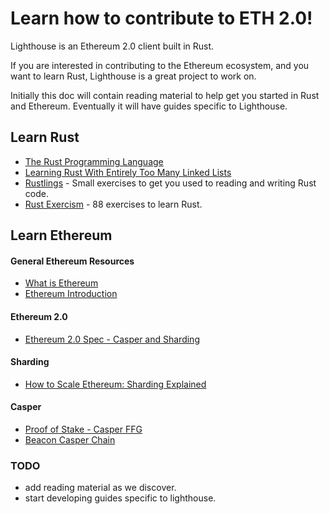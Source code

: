# Learn how to contribute to ETH 2.0!

Lighthouse is an Ethereum 2.0 client built in Rust.

If you are interested in contributing to the Ethereum ecosystem, and you want to learn Rust, Lighthouse is a great project to work on.

Initially this doc will contain reading material to help get you started in Rust and Ethereum. Eventually it will have guides specific to Lighthouse.

## Learn Rust

* [The Rust Programming Language](https://doc.rust-lang.org/book/2018-edition/index.html)
* [Learning Rust With Entirely Too Many Linked Lists](http://cglab.ca/~abeinges/blah/too-many-lists/book/)
* [Rustlings](https://github.com/rustlings/rustlings) - Small exercises to get you used to reading and writing Rust code.
* [Rust Exercism](https://exercism.io/tracks/rust) - 88 exercises to learn Rust.

## Learn Ethereum

#### General Ethereum Resources
* [What is Ethereum](http://ethdocs.org/en/latest/introduction/what-is-ethereum.html)
* [Ethereum Introduction](https://github.com/ethereum/wiki/wiki/Ethereum-introduction)

#### Ethereum 2.0
* [Ethereum 2.0 Spec - Casper and Sharding](https://github.com/ethereum/eth2.0-specs/blob/master/specs/beacon-chain.md)

#### Sharding

* [How to Scale Ethereum: Sharding Explained](https://medium.com/prysmatic-labs/how-to-scale-ethereum-sharding-explained-ba2e283b7fce)

#### Casper

* [Proof of Stake - Casper FFG](https://www.youtube.com/watch?v=uQ3IqLDf-oo)
* [Beacon Casper Chain](https://www.youtube.com/watch?v=GAywmwGToUI)

### TODO
- add reading material as we discover.
- start developing guides specific to lighthouse.
